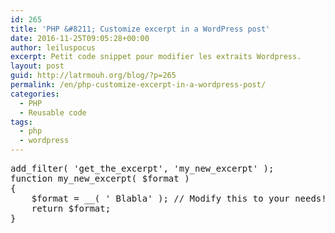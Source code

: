 ```yaml
---
id: 265
title: 'PHP &#8211; Customize excerpt in a WordPress post'
date: 2016-11-25T09:05:28+00:00
author: leiluspocus
excerpt: Petit code snippet pour modifier les extraits Wordpress.
layout: post
guid: http://latrmouh.org/blog/?p=265
permalink: /en/php-customize-excerpt-in-a-wordpress-post/
categories:
  - PHP
  - Reusable code
tags:
  - php
  - wordpress
---
```

<pre class="EnlighterJSRAW" data-enlighter-language="php">add_filter( 'get_the_excerpt', 'my_new_excerpt' );
function my_new_excerpt( $format )
{
    $format = __( ' Blabla' ); // Modify this to your needs!
    return $format;
}
</pre>

&nbsp;

<!-- AddThis Advanced Settings generic via filter on the_content -->

<!-- AddThis Share Buttons generic via filter on the_content -->